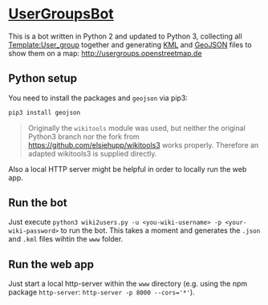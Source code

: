 # [UserGroupsBot](https://wiki.openstreetmap.org/wiki/User:UserGroupsBot)

This is a bot written in Python 2 and updated to Python 3, collecting all [Template:User_group](https://wiki.openstreetmap.org/wiki/Template:User_group) together
and generating [KML](https://wiki.openstreetmap.org/wiki/KML) and [GeoJSON](https://wiki.openstreetmap.org/wiki/GeoJSON) files to show them on a map: http://usergroups.openstreetmap.de

## Python setup

You need to install the packages and `geojson` via pip3:

```sh
pip3 install geojson
```

> Originally the `wikitools` module was used, but neither the original Python3 branch nor the fork from https://github.com/elsiehupp/wikitools3 works properly. Therefore an adapted wikitools3 is supplied directly.


Also a local HTTP server might be helpful in order to locally run the web app.

## Run the bot

Just execute `python3 wiki2users.py -u <you-wiki-username> -p <your-wiki-password>` to run the bot. This takes a moment and generates the `.json` and `.kml` files wihtin the `www` folder.

## Run the web app

Just start a local http-server within the `www` directory (e.g. using the npm package `http-server`: `http-server -p 8000 --cors='*'`).
